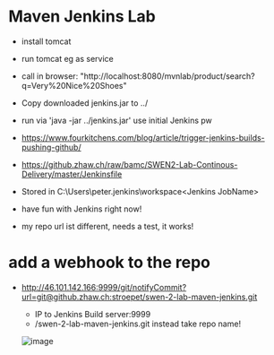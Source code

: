 # Maven Jenkins Lab

- install tomcat

- run tomcat eg as service

- call in browser: "http://localhost:8080/mvnlab/product/search?q=Very%20Nice%20Shoes"

- Copy downloaded jenkins.jar to ../<your-dir>

- run via 'java -jar ../jenkins.jar' use initial Jenkins pw

- https://www.fourkitchens.com/blog/article/trigger-jenkins-builds-pushing-github/

- https://github.zhaw.ch/raw/bamc/SWEN2-Lab-Continous-Delivery/master/Jenkinsfile

- Stored in C:\Users\peter\.jenkins\workspace\<Jenkins JobName>

- have fun with Jenkins right now!

- my repo url ist different, needs a test, it works!
  
 # add a webhook to the repo
- http://46.101.142.166:9999/git/notifyCommit?url=git@github.zhaw.ch:stroepet/swen-2-lab-maven-jenkins.git
  - IP to Jenkins Build server:9999
  - /swen-2-lab-maven-jenkins.git instead take repo name!
  
  ![image](https://user-images.githubusercontent.com/559492/126872605-5cd8055f-4d58-4b07-9513-f4db28be0b54.png)
